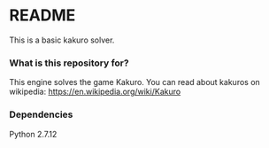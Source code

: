 # README #

This is a basic kakuro solver.

### What is this repository for? ###

This engine solves the game Kakuro. You can read about kakuros on wikipedia:
https://en.wikipedia.org/wiki/Kakuro

### Dependencies ###

Python 2.7.12